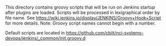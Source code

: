 This directory contains groovy scripts that will be run on Jenkins startup after plugins are loaded. 
Scripts will be processed in lexigraphical order by file name.
See https://wiki.jenkins.io/display/JENKINS/Groovy+Hook+Script for more details.
Note: Groovy script names cannot begin with a number.

Default scripts are located in https://github.com/cbiit/nci-systems-devops/jenkins/_common/init.groovy.d